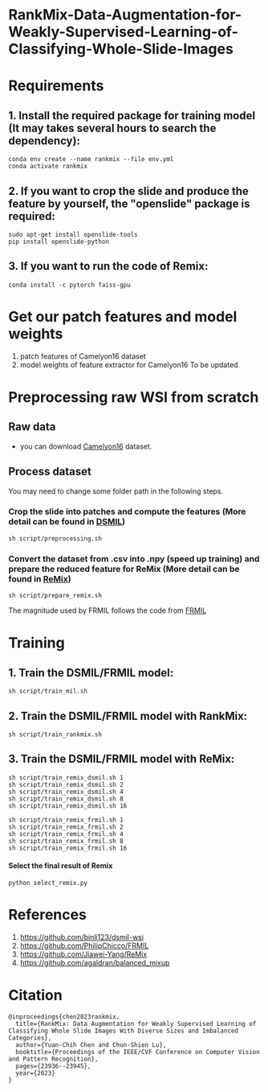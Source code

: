 # RankMix-Data-Augmentation-for-Weakly-Supervised-Learning-of-Classifying-Whole-Slide-Images

# Requirements
## 1. Install the required package for training model (It may takes several hours to search the dependency):
```shell
conda env create --name rankmix --file env.yml
conda activate rankmix
```

## 2. If you want to crop the slide and produce the feature by yourself, the "openslide" package is required:
  
```shell
sudo apt-get install openslide-tools
pip install openslide-python
```
<!-- #### If you encounter "OSError: libopenslide.so.0: cannot open shared object file: No such file or directory"
```shell
sudo apt-get install libopenslide0
``` -->

## 3. If you want to run the code of Remix:
```shell
conda install -c pytorch faiss-gpu
```


# Get our patch features and model weights
1. patch features of Camelyon16 dataset
2. model weights of feature extractor for Camelyon16
To be updated



# Preprocessing raw WSI from scratch
## Raw data
- you can download [Camelyon16](https://camelyon17.grand-challenge.org/Data) dataset. 

## Process dataset
You may need to change some folder path in the following steps.
### Crop the slide into patches and compute the features (More detail can be found in [DSMIL](https://github.com/binli123/dsmil-wsi))
``` shell
sh script/preprocessing.sh
```

### Convert the dataset from .csv into .npy (speed up training) and prepare the reduced feature for ReMix (More detail can be found in [ReMix](https://github.com/Jiawei-Yang/ReMix))
``` shell
sh script/prepare_remix.sh
```

The magnitude used by FRMIL follows the code from [FRMIL](https://github.com/PhilipChicco/FRMIL)

# Training
## 1. Train the DSMIL/FRMIL model:
``` shell
sh script/train_mil.sh
```

## 2. Train the DSMIL/FRMIL model with RankMix:
``` shell
sh script/train_rankmix.sh
```

## 3. Train the DSMIL/FRMIL model with ReMix:
``` shell
sh script/train_remix_dsmil.sh 1
sh script/train_remix_dsmil.sh 2
sh script/train_remix_dsmil.sh 4
sh script/train_remix_dsmil.sh 8
sh script/train_remix_dsmil.sh 16

sh script/train_remix_frmil.sh 1
sh script/train_remix_frmil.sh 2
sh script/train_remix_frmil.sh 4
sh script/train_remix_frmil.sh 8
sh script/train_remix_frmil.sh 16
```

#### Select the final result of Remix
```shell
python select_remix.py
```

# References
1. https://github.com/binli123/dsmil-wsi
2. https://github.com/PhilipChicco/FRMIL
3. https://github.com/Jiawei-Yang/ReMix
4. https://github.com/agaldran/balanced_mixup


# Citation
```
@inproceedings{chen2023rankmix,
  title={RankMix: Data Augmentation for Weakly Supervised Learning of Classifying Whole Slide Images With Diverse Sizes and Imbalanced Categories},
  author={Yuan-Chih Chen and Chun-Shien Lu},
  booktitle={Proceedings of the IEEE/CVF Conference on Computer Vision and Pattern Recognition},
  pages={23936--23945},
  year={2023}
}
```